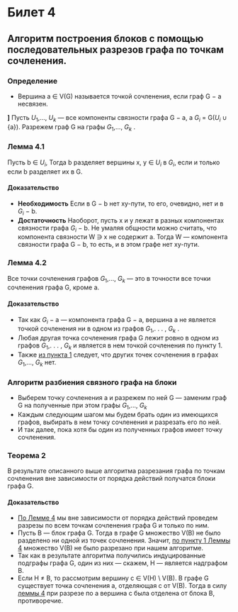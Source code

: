 # Билет 4

## Алгоритм построения блоков с помощью последовательных разрезов графа по точкам сочленения.

### **Определение**

+ Вершина a ∈ V(G) называется точкой сочленения, если граф G − a несвязен.

**]** Пусть $U_1$,..., $U_k$ — все компоненты связности графа G − a, a $G_i$ = G($U_i$ ∪ {a}). Разрежем граф G на графы
$G_1$,..., $G_k$ .

### **Лемма 4.1**

Пусть b ∈ $U_i$, Тогда b разделяет вершины x, y ∈ $U_i$ в $G_i$, если и только если b разделяет их в G.

#### **Доказательство**

+ **Необходимость**
  Если в G − b нет xy-пути, то его, очевидно, нет и в $G_i$ − b.
+ **Достаточность**
  Наоборот, пусть x и y лежат в разных компонентах связности графа $G_i$ − b. Не умаляя общности можно считать, что
  компонента связности W ∋ x не содержит a. Тогда W — компонента связности графа G − b, то есть, и в этом графе нет
  xy-пути.

### **Лемма 4.2**

Все точки сочленения графов $G_1$,..., $G_k$ — это в точности все точки сочленения графа G, кроме a.

#### **Доказательство**

+ Так как $G_i$ − a — компонента графа G − a, вершина a не является точкой сочленения ни в одном из графов $G_1$,. . . ,
  $G_k$ .
+ Любая другая точка сочленения графа G лежит ровно в одном из графов $G_1$,. . . , $G_k$ и является в нем точкой
  сочленения по пункту 1.
+ Также [из пункта 1](#лемма-41) следует, что других точек сочленения в графах $G_1$,..., $G_k$ нет.

### **Алгоритм разбиения связного графа на блоки**

+ Выберем точку сочленения a и разрежем по ней G — заменим граф G на полученные при этом графы $G_1$,..., $G_k$
+ Каждым следующим шагом мы будем брать один из имеющихся графов, выбирать в нем точку сочленения и разрезать его по
  ней.
+ И так далее, пока хотя бы один из полученных графов имеет точку сочленения.

### **Теорема 2**

В результате описанного выше алгоритма разрезания графа по точкам сочленения вне зависимости от порядка действий
получатся блоки графа G.

#### **Доказательство**

+ [По Лемме 4](#лемма-41) мы вне зависимости от порядка действий проведем разрезы по всем точкам сочленения графа G и
  только по ним.
+ Пусть B — блок графа G. Тогда в графе G множество V(B)
  не было разделено ни одной из точек сочленения. Значит, [по пункту 1 Леммы 4](#Лемма-41) множество V(B) не было
  разрезано при нашем алгоритме.
+ Так как в результате алгоритма получились индуцированные подграфы графа G, один из них — скажем, H — является
  надграфом B.
+ Если H &ne; B, то рассмотрим вершину c ∈ V(H) \ V(B). В графе G существует точка сочленения a, отделяющая c от V(B).
  Тогда в силу [леммы 4](#лемма-41) при разрезе по a вершина c была отделена от блока B, противоречие.
